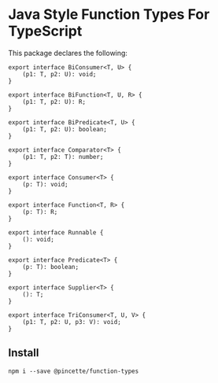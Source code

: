 # Java Style Function Types For TypeScript

This package declares the following:

```
export interface BiConsumer<T, U> {
    (p1: T, p2: U): void;
}

export interface BiFunction<T, U, R> {
    (p1: T, p2: U): R;
}

export interface BiPredicate<T, U> {
    (p1: T, p2: U): boolean;
}

export interface Comparator<T> {
    (p1: T, p2: T): number;
}

export interface Consumer<T> {
    (p: T): void;
}

export interface Function<T, R> {
    (p: T): R;
}

export interface Runnable {
    (): void;
}

export interface Predicate<T> {
    (p: T): boolean;
}

export interface Supplier<T> {
    (): T;
}

export interface TriConsumer<T, U, V> {
    (p1: T, p2: U, p3: V): void;
}
```

## Install

`npm i --save @pincette/function-types`